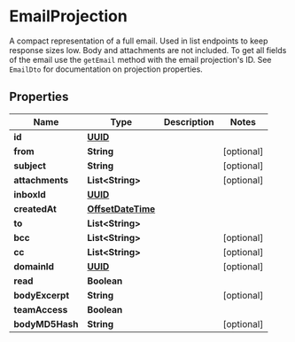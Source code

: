 

# EmailProjection

A compact representation of a full email. Used in list endpoints to keep response sizes low. Body and attachments are not included. To get all fields of the email use the `getEmail` method with the email projection's ID. See `EmailDto` for documentation on projection properties.
## Properties

Name | Type | Description | Notes
------------ | ------------- | ------------- | -------------
**id** | [**UUID**](UUID) |  | 
**from** | **String** |  |  [optional]
**subject** | **String** |  |  [optional]
**attachments** | **List&lt;String&gt;** |  |  [optional]
**inboxId** | [**UUID**](UUID) |  | 
**createdAt** | [**OffsetDateTime**](OffsetDateTime) |  | 
**to** | **List&lt;String&gt;** |  | 
**bcc** | **List&lt;String&gt;** |  |  [optional]
**cc** | **List&lt;String&gt;** |  |  [optional]
**domainId** | [**UUID**](UUID) |  |  [optional]
**read** | **Boolean** |  | 
**bodyExcerpt** | **String** |  |  [optional]
**teamAccess** | **Boolean** |  | 
**bodyMD5Hash** | **String** |  |  [optional]



